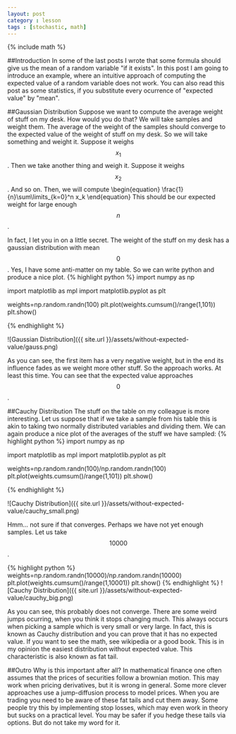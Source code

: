 ```yaml
---
layout: post
category : lesson
tags : [stochastic, math]
---
```

{% include math %}

##Introduction
In some of the last posts I wrote that some formula should give us the
mean of a random variable "if it exists".
In this post I am going to introduce an example, where an intuitive
approach of computing the expected value of a random variable does not
work. You can also read this post as some statistics, if you
substitute every ocurrence of "expected value" by "mean".

##Gaussian Distribution
Suppose we want to compute the average weight of stuff on my desk.
How would you do that?
We will take samples and weight them. The average of the weight of the
samples should converge to the expected value of the weight of stuff
on my desk.
So we will take something and weight it. Suppose it weighs $$x_1$$.
Then we take another thing and weigh it. Suppose it weighs $$x_2$$.
And so on. Then, we will compute
\begin{equation}
\frac{1}{n}\sum\limits_{k=0}^n x_k
\end{equation}
This should be our expected weight for large enough $$n$$.

In fact, I let you in on a little secret. The weight of the stuff on
my desk has a gaussian distribution with mean $$0$$. Yes, I have some
anti-matter on my table.
So we can write python and produce a nice plot.
{% highlight python %}
import numpy as np

import matplotlib as mpl
import matplotlib.pyplot as plt

weights=np.random.randn(100)
plt.plot(weights.cumsum()/range(1,101))
plt.show()

{% endhighlight %}

![Gaussian Distribution]({{ site.url }}/assets/without-expected-value/gauss.png)

As you can see, the first item has a very negative weight, but in the
end its influence fades as we weight more other stuff.
So the approach works. At least this time.
You can see that the expected value approaches $$0$$.

##Cauchy Distribution
The stuff on the table on my colleague is more interesting.
Let us suppose that if we take a sample from his table this is akin to
taking two normally distributed variables and dividing them.
We can again produce a nice plot of the averages of the stuff we have
sampled:
{% highlight python %}
import numpy as np

import matplotlib as mpl
import matplotlib.pyplot as plt

weights=np.random.randn(100)/np.random.randn(100)
plt.plot(weights.cumsum()/range(1,101))
plt.show()

{% endhighlight %}

![Cauchy Distribution]({{ site.url }}/assets/without-expected-value/cauchy_small.png)

Hmm... not sure if that converges. Perhaps we have not yet enough
samples. Let us take $$10000$$.

{% highlight python %}
weights=np.random.randn(10000)/np.random.randn(10000)
plt.plot(weights.cumsum()/range(1,10001))
plt.show()
{% endhighlight %}
![Cauchy Distribution]({{ site.url }}/assets/without-expected-value/cauchy_big.png)

As you can see, this probably does not converge.  There are some weird
jumps ocurring, when you think it stops changing much. This always
occurs when picking a sample which is very small or very large. In
fact, this is known as Cauchy distribution and you can prove that it
has no expected value. If you want to see the math, see wikipedia or a
good book. This is in my opinion the easiest distribution without
expected value.
This characteristic is also known as fat tail.

##Outro
Why is this important after all?
In mathematical finance one often assumes that the prices of
securities follow a brownian motion. This may work when pricing
derivatives, but it is wrong in general. Some more clever approaches
use a jump-diffusion process to model prices.
When you are trading you need to be aware of these fat tails and cut
them away. Some people try this by implementing stop losses, which
may even work in theory but sucks on a practical level. You may be
safer if you hedge these tails via options. But do not take my word
for it.
